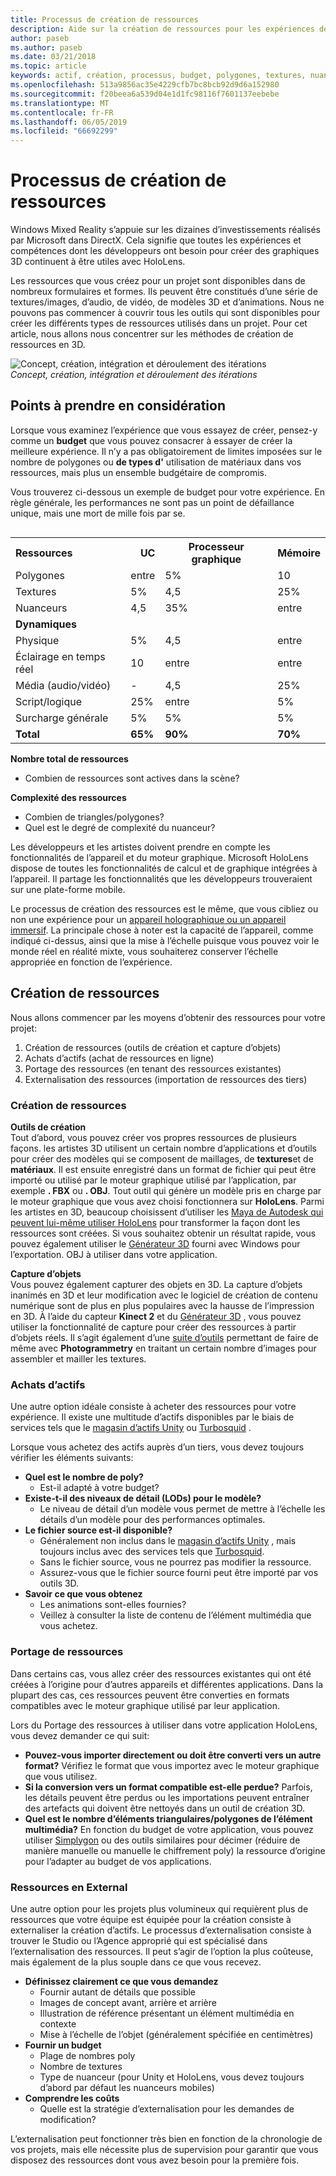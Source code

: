 ```yaml
---
title: Processus de création de ressources
description: Aide sur la création de ressources pour les expériences de réalité mixte.
author: paseb
ms.author: paseb
ms.date: 03/21/2018
ms.topic: article
keywords: actif, création, processus, budget, polygones, textures, nuanceurs, performances
ms.openlocfilehash: 513a9856ac35e4229cfb7bc8bcb92d9d6a152980
ms.sourcegitcommit: f20beea6a539d04e1d1fc98116f7601137eebebe
ms.translationtype: MT
ms.contentlocale: fr-FR
ms.lasthandoff: 06/05/2019
ms.locfileid: "66692299"
---
```

# <a name="asset-creation-process"></a>Processus de création de ressources

Windows Mixed Reality s’appuie sur les dizaines d’investissements réalisés par Microsoft dans DirectX. Cela signifie que toutes les expériences et compétences dont les développeurs ont besoin pour créer des graphiques 3D continuent à être utiles avec HoloLens.

Les ressources que vous créez pour un projet sont disponibles dans de nombreux formulaires et formes. Ils peuvent être constitués d’une série de textures/images, d’audio, de vidéo, de modèles 3D et d’animations. Nous ne pouvons pas commencer à couvrir tous les outils qui sont disponibles pour créer les différents types de ressources utilisés dans un projet. Pour cet article, nous allons nous concentrer sur les méthodes de création de ressources en 3D.

![Concept, création, intégration et déroulement des itérations](images/concept-creation-integration-iteration-flow-640px.jpg)<br>
*Concept, création, intégration et déroulement des itérations*

## <a name="things-to-consider"></a>Points à prendre en considération

Lorsque vous examinez l’expérience que vous essayez de créer, pensez-y comme un **budget** que vous pouvez consacrer à essayer de créer la meilleure expérience. Il n’y a pas obligatoirement de limites imposées sur le nombre de polygones ou **de types d'** utilisation de matériaux dans vos ressources, mais plus un ensemble budgétaire de compromis.

Vous trouverez ci-dessous un exemple de budget pour votre expérience. En règle générale, les performances ne sont pas un point de défaillance unique, mais une mort de mille fois par se.
<br>

<table style="float:right; margin-left: 10px;">
<tr>
<th style="text-align:left;"><b>Ressources</b></th><th style="text-align:right;"> UC</th><th> Processeur graphique</th><th> Mémoire</th>
</tr><tr>
<td> Polygones</td><td> entre</td><td> 5%</td><td> 10</td>
</tr><tr>
<td> Textures</td><td> 5%</td><td> 4,5</td><td>25%</td>
</tr><tr>
<td> Nuanceurs</td><td> 4,5</td><td> 35%</td><td> entre</td>
</tr><tr>
<td> <b>Dynamiques</b></td><td></td><td></td><td></td>
</tr><tr>
<td> Physique</td><td> 5%</td><td> 4,5</td><td> entre</td>
</tr><tr>
<td> Éclairage en temps réel</td><td> 10</td><td> entre</td><td> entre</td>
</tr><tr>
<td> Média (audio/vidéo)</td><td> -</td><td> 4,5</td><td> 25%</td>
</tr><tr>
<td> Script/logique</td><td> 25%</td><td> entre</td><td> 5%</td>
</tr><tr>
<td> Surcharge générale</td><td> 5%</td><td> 5%</td><td> 5%</td>
</tr><tr>
<td> <b>Total</b></td><td> <b>65%</b></td><td> <b>90%</b></td><td> <b>70%</b></td>
</tr>
</table>

**Nombre total de ressources**
* Combien de ressources sont actives dans la scène?

**Complexité des ressources**
* Combien de triangles/polygones?
* Quel est le degré de complexité du nuanceur?

Les développeurs et les artistes doivent prendre en compte les fonctionnalités de l’appareil et du moteur graphique. Microsoft HoloLens dispose de toutes les fonctionnalités de calcul et de graphique intégrées à l’appareil. Il partage les fonctionnalités que les développeurs trouveraient sur une plate-forme mobile.

Le processus de création des ressources est le même, que vous cibliez ou non une expérience pour un [appareil holographique ou un appareil immersif](mixed-reality.md#the-mixed-reality-spectrum). La principale chose à noter est la capacité de l’appareil, comme indiqué ci-dessus, ainsi que la mise à l’échelle puisque vous pouvez voir le monde réel en réalité mixte, vous souhaiterez conserver l’échelle appropriée en fonction de l’expérience. 

## <a name="authoring-assets"></a>Création de ressources

Nous allons commencer par les moyens d’obtenir des ressources pour votre projet:
1. Création de ressources (outils de création et capture d’objets)
2. Achats d’actifs (achat de ressources en ligne)
3. Portage des ressources (en tenant des ressources existantes)
4. Externalisation des ressources (importation de ressources des tiers)

### <a name="creating-assets"></a>Création de ressources

**Outils de création**<br>
Tout d’abord, vous pouvez créer vos propres ressources de plusieurs façons. les artistes 3D utilisent un certain nombre d’applications et d’outils pour créer des modèles qui se composent de maillages, de **textures**et de **matériaux**. Il est ensuite enregistré dans un format de fichier qui peut être importé ou utilisé par le moteur graphique utilisé par l’application, par exemple **. FBX** ou **. OBJ**. Tout outil qui génère un modèle pris en charge par le moteur graphique que vous avez choisi fonctionnera sur **HoloLens**. Parmi les artistes en 3D, beaucoup choisissent d’utiliser les [Maya de Autodesk qui peuvent lui-même utiliser HoloLens](https://www.youtube.com/watch?v=q0K3n0Gf8mA) pour transformer la façon dont les ressources sont créées. Si vous souhaitez obtenir un résultat rapide, vous pouvez également utiliser le [Générateur 3D](https://developer.microsoft.com/windows/hardware/3d-print/3d-builder-resources) fourni avec Windows pour l’exportation. OBJ à utiliser dans votre application.

**Capture d’objets**<br>
Vous pouvez également capturer des objets en 3D. La capture d’objets inanimés en 3D et leur modification avec le logiciel de création de contenu numérique sont de plus en plus populaires avec la hausse de l’impression en 3D. À l’aide du capteur **Kinect 2** et du [Générateur 3D](https://developer.microsoft.com/windows/hardware/3d-print/3d-builder-resources) , vous pouvez utiliser la fonctionnalité de capture pour créer des ressources à partir d’objets réels. Il s’agit également d’une [suite d’outils](https://en.wikipedia.org/wiki/Comparison_of_photogrammetry_software) permettant de faire de même avec **Photogrammetry** en traitant un certain nombre d’images pour assembler et mailler les textures.

### <a name="purchasing-assets"></a>Achats d’actifs

Une autre option idéale consiste à acheter des ressources pour votre expérience. Il existe une multitude d’actifs disponibles par le biais de services tels que le [magasin d’actifs Unity](https://www.assetstore.unity3d.com/) ou [Turbosquid](http://www.turbosquid.com/) .

Lorsque vous achetez des actifs auprès d’un tiers, vous devez toujours vérifier les éléments suivants:
* **Quel est le nombre de poly?**
  * Est-il adapté à votre budget?
* **Existe-t-il des niveaux de détail (LODs) pour le modèle?**
  * Le niveau de détail d’un modèle vous permet de mettre à l’échelle les détails d’un modèle pour des performances optimales.
* **Le fichier source est-il disponible?**
  * Généralement non inclus dans le [magasin d’actifs Unity](https://www.assetstore.unity3d.com/) , mais toujours inclus avec des services tels que [Turbosquid](http://www.turbosquid.com/).
  * Sans le fichier source, vous ne pourrez pas modifier la ressource.
  * Assurez-vous que le fichier source fourni peut être importé par vos outils 3D.
* **Savoir ce que vous obtenez**
  * Les animations sont-elles fournies?
  * Veillez à consulter la liste de contenu de l’élément multimédia que vous achetez.

### <a name="porting-assets"></a>Portage de ressources

Dans certains cas, vous allez créer des ressources existantes qui ont été créées à l’origine pour d’autres appareils et différentes applications. Dans la plupart des cas, ces ressources peuvent être converties en formats compatibles avec le moteur graphique utilisé par leur application.

Lors du Portage des ressources à utiliser dans votre application HoloLens, vous devez demander ce qui suit:
* **Pouvez-vous importer directement ou doit être converti vers un autre format?** Vérifiez le format que vous importez avec le moteur graphique que vous utilisez.
* **Si la conversion vers un format compatible est-elle perdue?** Parfois, les détails peuvent être perdus ou les importations peuvent entraîner des artefacts qui doivent être nettoyés dans un outil de création 3D.
* **Quel est le nombre d’éléments triangulaires/polygones de l’élément multimédia?** En fonction du budget de votre application, vous pouvez utiliser [Simplygon](https://www.simplygon.com/) ou des outils similaires pour décimer (réduire de manière manuelle ou manuelle le chiffrement poly) la ressource d’origine pour l’adapter au budget de vos applications.

### <a name="outsourcing-assets"></a>Ressources en External

Une autre option pour les projets plus volumineux qui requièrent plus de ressources que votre équipe est équipée pour la création consiste à externaliser la création d’actifs. Le processus d’externalisation consiste à trouver le Studio ou l’Agence approprié qui est spécialisé dans l’externalisation des ressources. Il peut s’agir de l’option la plus coûteuse, mais également de la plus souple dans ce que vous recevez.
* **Définissez clairement ce que vous demandez**
  * Fournir autant de détails que possible
  * Images de concept avant, arrière et arrière
  * Illustration de référence présentant un élément multimédia en contexte
  * Mise à l’échelle de l’objet (généralement spécifiée en centimètres)
* **Fournir un budget**
  * Plage de nombres poly
  * Nombre de textures
  * Type de nuanceur (pour Unity et HoloLens, vous devez toujours d’abord par défaut les nuanceurs mobiles)
* **Comprendre les coûts**
  * Quelle est la stratégie d’externalisation pour les demandes de modification?

L’externalisation peut fonctionner très bien en fonction de la chronologie de vos projets, mais elle nécessite plus de supervision pour garantir que vous disposez des ressources dont vous avez besoin pour la première fois.
